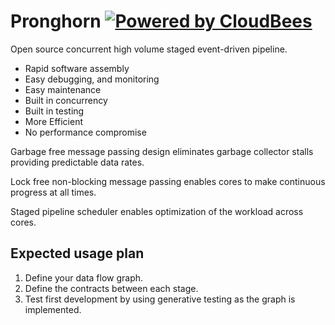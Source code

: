 
Pronghorn  [![Powered by CloudBees](https://www.cloudbees.com/sites/default/files/styles/large/public/Button-Powered-by-CB.png?itok=uMDWINfY)](https://pronghorn.ci.cloudbees.com/)
=====

Open source concurrent high volume staged event-driven pipeline.

* Rapid software assembly
* Easy debugging, and monitoring
* Easy maintenance
* Built in concurrency
* Built in testing
* More Efficient
* No performance compromise


Garbage free message passing design eliminates garbage collector stalls providing predictable data rates.  

Lock free non-blocking message passing enables cores to make continuous progress at all times.

Staged pipeline scheduler enables optimization of the workload across cores.


Expected usage plan
-------------------

1. Define your data flow graph.
2. Define the contracts between each stage.
3. Test first development by using generative testing as the graph is implemented.


